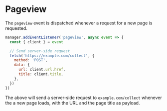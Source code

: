 # Pageview

The `pageview` event is dispatched whenever a request for a new page is requested.

```js
manager.addEventListener('pageview', async event => {
  const { client } = event

  // Send server-side request
  fetch('https://example.com/collect', {
    method: 'POST',
    data: {
      url: client.url.href,
      title: client.title,
    },
  })
})
```

The above will send a server-side request to `example.com/collect` whenever the a new page loads, with the URL and the page title as payload.
